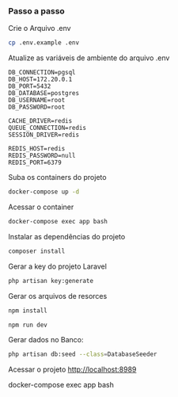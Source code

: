 ### Passo a passo

Crie o Arquivo .env
```sh
cp .env.example .env
```


Atualize as variáveis de ambiente do arquivo .env
```dosini
DB_CONNECTION=pgsql
DB_HOST=172.20.0.1
DB_PORT=5432
DB_DATABASE=postgres
DB_USERNAME=root
DB_PASSWORD=root

CACHE_DRIVER=redis
QUEUE_CONNECTION=redis
SESSION_DRIVER=redis

REDIS_HOST=redis
REDIS_PASSWORD=null
REDIS_PORT=6379
```


Suba os containers do projeto
```sh
docker-compose up -d
```


Acessar o container
```sh
docker-compose exec app bash
```


Instalar as dependências do projeto
```sh
composer install
```


Gerar a key do projeto Laravel
```sh
php artisan key:generate
```

Gerar os arquivos de resorces
```sh
npm install
```
```sh
npm run dev
```

Gerar dados no Banco:
```sh
php artisan db:seed --class=DatabaseSeeder
```

Acessar o projeto
[http://localhost:8989](http://localhost:8989)





docker-compose exec app bash
